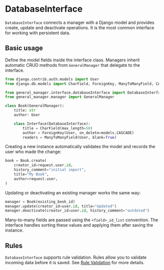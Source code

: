 # DatabaseInterface

`DatabaseInterface` connects a manager with a Django model and provides create, update and deactivate operations. It is the most common interface for working with persistent data.

## Basic usage

Define the model fields inside the interface class. Managers inherit automatic CRUD methods from `GeneralManager` that delegate to the interface.

```python
from django.contrib.auth.models import User
from django.db.models import CharField, ForeignKey, ManyToManyField, CASCADE

from general_manager.interface.databaseInterface import DatabaseInterface
from general_manager.manager import GeneralManager

class Book(GeneralManager):
    title: str
    author: User

    class Interface(DatabaseInterface):
        title = CharField(max_length=50)
        author = ForeignKey(User, on_delete=models.CASCADE)
        readers = ManyToManyField(User, blank=True)
```

Creating a new instance automatically validates the model and records the user who made the change:

```python
book = Book.create(
    creator_id=request.user.id,
    history_comment="initial import",
    title="My Book",
    author=request.user,
)
```

Updating or deactivating an existing manager works the same way:

```python
manager = Book(existing_book_id)
manager.update(creator_id=user.id, title="Updated")
manager.deactivate(creator_id=user.id, history_comment="outdated")
```

Many-to-many fields are passed using the `<field>_id_list` convention. The interface handles sorting these values and applying them after saving the instance.

## Rules

`DatabaseInterface` supports rule validation. Rules allow you to validate incoming data before it is saved. See [Rule Validation](Rules.md) for more details.
